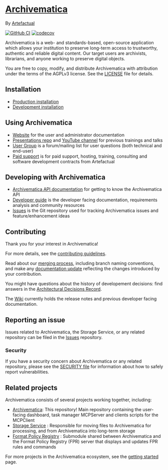 # [Archivematica]

By [Artefactual]

[![GitHub CI]][Test workflow]
[![codecov]][Archivematica Codecov]

Archivematica is a web- and standards-based, open-source application which
allows your institution to preserve long-term access to trustworthy,
authentic and reliable digital content.
Our target users are archivists, librarians, and anyone working to preserve
digital objects.

You are free to copy, modify, and distribute Archivematica with attribution
under the terms of the AGPLv3 license.
See the [LICENSE] file for details.

## Installation

* [Production installation]
* [Development installation]

## Using Archivematica

* [Website] for the user and administrator documentation
* [Presentations repo] and [YouTube channel] for previous trainings and talks
* [User Group] is a forum/mailing list for user questions (both
technical and end-user)
* [Paid support] is for paid support, hosting, training, consulting
and software development contracts from Artefactual

## Developing with Archivematica

* [Archivematica API documentation] for getting to know the Archivematica API
* [Developer guide] is the developer facing documentation, requirements
analysis and community resources
* [Issues] is the Git repository used for tracking Archivematica issues
and feature/enhancement ideas

## Contributing

Thank you for your interest in Archivematica!

For more details, see the [contributing guidelines].

Read about our [merging process], including branch naming conventions, and
make any [documentation update] reflecting the changes introduced by your
contribution.

You might have questions about the history of developement decisions: find
answers in the [Architectural Decisions Record].

The [Wiki] currently holds the release notes and previous developer facing
documentation.

## Reporting an issue

Issues related to Archivematica, the Storage Service, or any related
repository can be filed in the [Issues] repository.

### Security

If you have a security concern about Archivematica or any related repository,
please see the [SECURITY file] for information about how to
safely report vulnerabilities.

## Related projects

Archivematica consists of several projects working together, including:

* [Archivematica][Archivematica GitHub]: This repository! Main
  repository containing the user-facing dashboard, task manager
  MCPServer and clients scripts for the MCPClient
* [Storage Service] : Responsible for moving files to Archivematica for
  processing, and from Archivematica into long-term storage
* [Format Policy Registry] : Submodule shared between Archivematica and
  the Format Policy Registry (FPR) server that displays and updates FPR
  rules and commands

For more projects in the Archivematica ecosystem,
see the [getting started] page.

[Architectural Decisions Record]: https://adr.archivematica.org/
[Archivematica API documentation]: https://archivematica.org/docs/latest/dev-manual/api/api-reference-archivematica/#api-reference-archivematica
[Archivematica Codecov]: https://codecov.io/gh/artefactual/archivematica
[Archivematica GitHub]: https://github.com/artefactual/archivematica
[Archivematica]: https://www.archivematica.org/
[Artefactual]: https://www.artefactual.com/
[codecov]: https://codecov.io/gh/artefactual/archivematica/branch/qa/1.x/graph/badge.svg?token=tKlfjhmrlC
[contributing guidelines]: https://github.com/artefactual/archivematica/blob/qa/1.x/CONTRIBUTING.md
[Developer guide]: https://github.com/artefactual/archivematica/blob/qa/1.x/hack/README.md
[Development installation]: https://github.com/artefactual/archivematica/tree/qa/1.x/hack
[documentation update]: https://github.com/artefactual/archivematica-docs/wiki
[Format Policy Registry]: https://github.com/artefactual/archivematica/tree/qa/1.x/src/dashboard/src/fpr
[getting started]: https://wiki.archivematica.org/Getting_started#Projects
[GitHub CI]: https://github.com/artefactual/archivematica/actions/workflows/test.yml/badge.svg
[Issues]: https://github.com/archivematica/Issues
[LICENSE]: LICENSE
[merging process]: https://wiki.archivematica.org/Merging
[Paid support]: https://www.artefactual.com/services/
[Production installation]: https://www.archivematica.org/docs/latest/admin-manual/installation-setup/installation/installation/
[SECURITY file]: SECURITY.md
[Presentations repo]: https://slideshare.net/Archivematica/presentations
[Storage Service]: https://github.com/artefactual/archivematica-storage-service
[Test workflow]: https://github.com/artefactual/archivematica/actions/workflows/test.yml
[User Group]: https://groups.google.com/forum/#!forum/archivematica
[Website]: https://www.archivematica.org/
[Wiki]: https://www.archivematica.org/wiki/Development
[YouTube channel]: https://www.youtube.com/@ArtefactualSystems
